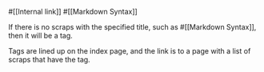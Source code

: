 #[[Internal link]] #[[Markdown Syntax]]

If there is no scraps with the specified title, such as #[[Markdown Syntax]], then it will be a tag.

Tags are lined up on the index page, and the link is to a page with a list of scraps that have the tag.